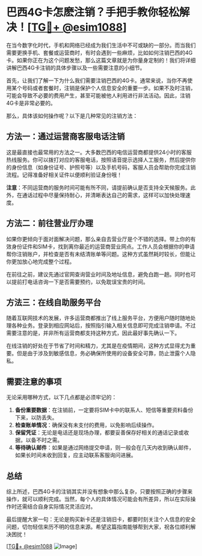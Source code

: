 # 巴西4G卡怎麽注销？手把手教你轻松解决！[[TG💪+ @esim1088](https://t.me/s/esim1088)]

在当今数字化时代，手机和网络已经成为我们生活中不可或缺的一部分。而当我们需要更换手机、套餐或运营商时，有时会遇到一些麻烦，比如如何注销巴西的4G卡。如果你正在为这个问题发愁，那么这篇文章就是为你量身定制的！我们将详细讲解巴西4G卡注销的具体步骤以及一些需要注意的小细节。

首先，让我们了解一下为什么我们需要注销巴西的4G卡。通常来说，当你不再使用某个号码或者套餐时，注销是保护个人信息安全的重要一步。如果不及时注销，可能会导致不必要的费用产生，甚至可能被他人利用进行非法活动。因此，注销4G卡是非常必要的。

那么，具体该如何操作呢？以下是几种常见的注销方法：

## 方法一：通过运营商客服电话注销

这是最直接也最常用的方法之一。大多数巴西的电信运营商都提供24小时的客服热线服务。你可以拨打对应的客服电话，按照语音提示选择人工服务，然后提供你的身份信息（如身份证号、护照号等）以及手机号码，客服人员会帮助你完成注销流程。记得准备好相关证件以便顺利验证身份哦！

**注意**：不同运营商的服务时间可能有所不同，请提前确认是否支持全天候服务。此外，在通话过程中尽量保持耐心，并清晰表达自己的需求，这样可以加快处理速度。

## 方法二：前往营业厅办理

如果你更倾向于面对面解决问题，那么亲自去营业厅是个不错的选择。带上你的有效身份证件和SIM卡，找到离你最近的运营商营业网点。工作人员会根据你的申请帮你注销账户，并检查是否有未结清账单等问题。这种方式虽然耗时较长，但能让你更加放心地完成整个过程。

在前往之前，建议先通过官网查询营业时间及地址信息，避免白跑一趟。同时也可以提前打电话咨询一下是否需要预约，以免耽误宝贵的时间。

## 方法三：在线自助服务平台

随着互联网技术的发展，许多运营商都推出了线上服务平台，方便用户随时随地处理各种业务。登录到相应网站后，按照指引输入相关信息即可完成注销申请。不过需要注意的是，并非所有运营商都支持这种方式，因此最好事先确认一下。

在线注销的好处在于节省了时间和精力，尤其是在疫情期间，这种方式显得尤为重要。但是由于涉及到敏感信息，务必确保所使用的设备安全可靠，防止泄露个人隐私。

## 需要注意的事项

无论采用哪种方式，以下几点都是必须牢记的：

1. **备份重要数据**：在注销前，一定要将SIM卡中的联系人、短信等重要资料备份下来，以防丢失。
2. **检查账单情况**：确保没有未支付的费用，以免影响后续操作。
3. **保留凭证**：无论是电话还是现场办理，都要妥善保存好相关的通话记录或收据，以备不时之需。
4. **等待确认邮件**：如果是通过网络提交申请，则一般会在几天内收到确认邮件，如果长时间未收到回复，应主动联系客服询问进展。

## 总结

综上所述，巴西4G卡的注销其实并没有想象中那么复杂，只要按照正确的步骤来操作，就可以顺利完成。当然，每个人的具体情况可能会有所差异，所以在实际操作时还需结合自身实际情况灵活应对。

最后提醒大家一句：无论是购买新卡还是注销旧卡，都要时刻关注个人信息的安全问题，切勿轻信来历不明的信息来源。希望这篇指南能够帮到大家，祝各位顺利解决困扰！

[[TG💪+ @esim1088](https://t.me/s/esim1088) ![Image](https://i.postimg.cc/4NQfJmqS/Snipaste-2025-05-13-00-14-12.png)]